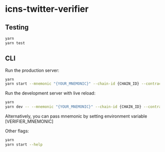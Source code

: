 # icns-twitter-verifier

## Testing

```bash
yarn
yarn test
```

## CLI

Run the production server:
```bash
yarn
yarn start --mnemonic "{YOUR_MNEMONIC}" --chain-id {CHAIN_ID} --contract-address {CONTRACT_ADDRESS}
```

Run the development server with live reload:
```bash
yarn
yarn dev -- --mnemonic "{YOUR_MNEMONIC}" --chain-id {CHAIN_ID} --contract-address {CONTRACT_ADDRESS}
```
  
Alternatively, you can pass mnemonic by setting environment variable [VERIFIER_MNEMONIC]  
  
Other flags:
```bash
yarn
yarn start --help
```
